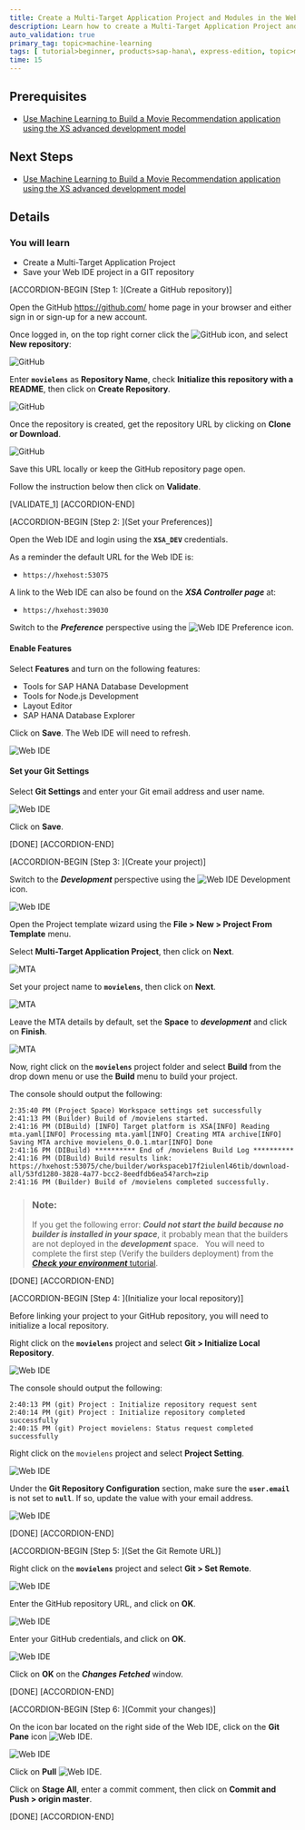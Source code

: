 ```yaml
---
title: Create a Multi-Target Application Project and Modules in the Web IDE (MovieLens App)
description: Learn how to create a Multi-Target Application Project and link it to your GitHub repository
auto_validation: true
primary_tag: topic>machine-learning
tags: [ tutorial>beginner, products>sap-hana\, express-edition, topic>machine-learning ]
time: 15
---
```


## Prerequisites
 - [Use Machine Learning to Build a Movie Recommendation application using the XS advanced development model](https://www.sap.com/developer/groups/hxe-aa-movielens.html)

## Next Steps
 - [Use Machine Learning to Build a Movie Recommendation application using the XS advanced development model](https://www.sap.com/developer/groups/hxe-aa-movielens.html)

## Details
### You will learn
- Create a Multi-Target Application Project
- Save your Web IDE project in a GIT repository

[ACCORDION-BEGIN [Step 1: ](Create a GitHub repository)]

Open the GitHub <https://github.com/> home page in your browser and either sign in or sign-up for a new account.

Once logged in, on the top right corner click the ![GitHub](00-github-plus.png) icon, and select **New repository**:

![GitHub](01-01.png)

Enter **`movielens`** as **Repository Name**, check **Initialize this repository with a README**, then click on **Create Repository**.

![GitHub](01-02.png)

Once the repository is created, get the repository URL by clicking on **Clone or Download**.

![GitHub](01-03.png)

Save this URL locally or keep the GitHub repository page open.

Follow the instruction below then click on **Validate**.

[VALIDATE_1]
[ACCORDION-END]

[ACCORDION-BEGIN [Step 2: ](Set your Preferences)]

Open the Web IDE and login using the **`XSA_DEV`** credentials.

As a reminder the default URL for the Web IDE is:

 - `https://hxehost:53075`

A link to the Web IDE can also be found on the ***XSA Controller page*** at:

 - `https://hxehost:39030`

Switch to the ***Preference*** perspective using the ![Web IDE Preference](00-preference.png) icon.

#### Enable Features

Select **Features** and turn on the following features:

 - Tools for SAP HANA Database Development
 - Tools for Node.js Development
 - Layout Editor
 - SAP HANA Database Explorer

Click on **Save**. The Web IDE will need to refresh.

![Web IDE](02-01.png)

#### Set your Git Settings

Select **Git Settings** and enter your Git email address and user name.

![Web IDE](02-02.png)

Click on **Save**.

[DONE]
[ACCORDION-END]

[ACCORDION-BEGIN [Step 3: ](Create your project)]

Switch to the ***Development*** perspective using the ![Web IDE Development](00-development.png) icon.

![Web IDE](03-01.png)

Open the Project template wizard using the **File > New > Project From Template** menu.

Select **Multi-Target Application Project**, then click on **Next**.

![MTA](03-02.png)

Set your project name to **`movielens`**, then click on **Next**.

![MTA](03-03.png)

Leave the MTA details by default, set the **Space** to ***development*** and click on **Finish**.

![MTA](03-04.png)

Now, right click on the **`movielens`** project folder and select **Build** from the drop down menu or use the **Build** menu to build your project.

The console should output the following:

```
2:35:40 PM (Project Space) Workspace settings set successfully
2:41:13 PM (Builder) Build of /movielens started.
2:41:16 PM (DIBuild) [INFO] Target platform is XSA[INFO] Reading mta.yaml[INFO] Processing mta.yaml[INFO] Creating MTA archive[INFO] Saving MTA archive movielens_0.0.1.mtar[INFO] Done
2:41:16 PM (DIBuild) ********** End of /movielens Build Log **********
2:41:16 PM (DIBuild) Build results link: https://hxehost:53075/che/builder/workspaceb17f2iulenl46tib/download-all/53fd1280-3828-4a77-bcc2-8eedfdb6ea54?arch=zip
2:41:16 PM (Builder) Build of /movielens completed successfully.
```

> ### **Note:**
>If you get the following error: ***Could not start the build because no builder is installed in your space***, it probably mean that the builders are not deployed in the ***development*** space.
>&nbsp;
>You will need to complete the first step (Verify the builders deployment) from the [***Check your environment*** tutorial](https://www.sap.com/developer/tutorials/hxe-aa-movielens-01.html).

[DONE]
[ACCORDION-END]

[ACCORDION-BEGIN [Step 4: ](Initialize your local repository)]

Before linking your project to your GitHub repository, you will need to initialize a local repository.

Right click on the **`movielens`** project and select **Git > Initialize Local Repository**.

![Web IDE](04-01.png)

The console should output the following:

```
2:40:13 PM (git) Project : Initialize repository request sent
2:40:14 PM (git) Project : Initialize repository completed successfully
2:40:15 PM (git) Project movielens: Status request completed successfully
```

Right click on the `movielens` project and select **Project Setting**.

![Web IDE](04-02.png)

Under the **Git Repository Configuration** section, make sure the **`user.email`** is not set to **`null`**. If so, update the value with your email address.

![Web IDE](04-03.png)

[DONE]
[ACCORDION-END]

[ACCORDION-BEGIN [Step 5: ](Set the Git Remote URL)]

Right click on the **`movielens`** project and select **Git > Set Remote**.

![Web IDE](05-01.png)

Enter the GitHub repository URL, and click on **OK**.

![Web IDE](05-02.png)

Enter your GitHub credentials, and click on **OK**.

![Web IDE](05-03.png)

Click on **OK** on the ***Changes Fetched*** window.

[DONE]
[ACCORDION-END]

[ACCORDION-BEGIN [Step 6: ](Commit your changes)]

On the icon bar located on the right side of the Web IDE, click on the **Git Pane** icon ![Web IDE](00-webide-git.png).

![Web IDE](06-01.png)

Click on **Pull** ![Web IDE](00-webide-git-pull.png).

Click on **Stage All**, enter a commit comment, then click on **Commit and Push > origin master**.

[DONE]
[ACCORDION-END]
